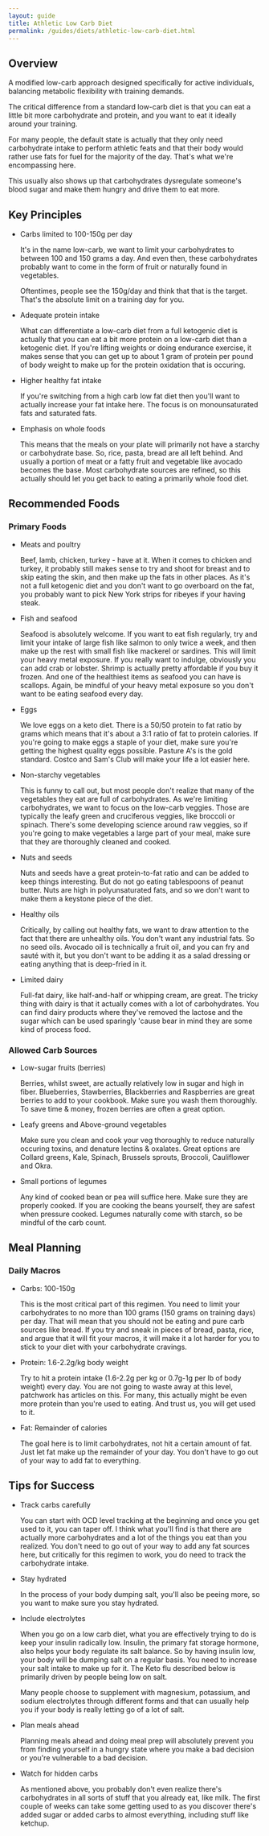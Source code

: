 ```yaml
---
layout: guide
title: Athletic Low Carb Diet
permalink: /guides/diets/athletic-low-carb-diet.html
---
```


## Overview
A modified low-carb approach designed specifically for active individuals, balancing metabolic flexibility with training demands.

The critical difference from a standard low-carb diet is that you can eat a little bit more carbohydrate and protein, and you want to eat it ideally around your training. 

For many people, the default state is actually that they only need carbohydrate intake to perform athletic feats and that their body would rather use fats for fuel for the majority of the day. That's what we're encompassing here.

This usually also shows up that carbohydrates dysregulate someone's blood sugar and make them hungry and drive them to eat more. 


## Key Principles
- Carbs limited to 100-150g per day

  It's in the name low-carb, we want to limit your carbohydrates to between 100 and 150 grams a day. And even then, these carbohydrates probably want to come in the form of fruit or naturally found in vegetables.

  Oftentimes, people see the 150g/day and think that that is the target. That's the absolute limit on a training day for you. 
  
- Adequate protein intake

  What can differentiate a low-carb diet from a full ketogenic diet is actually that you can eat a bit more protein on a low-carb diet than a ketogenic diet. If you're lifting weights or doing endurance exercise, it makes sense that you can get up to about 1 gram of protein per pound of body weight to make up for the protein oxidation that is occuring.
  
- Higher healthy fat intake

  If you're switching from a high carb low fat diet then you'll want to actually increase your fat intake here. The focus is on monounsaturated fats and saturated fats.
  
- Emphasis on whole foods

  This means that the meals on your plate will primarily not have a starchy or carbohydrate base. So, rice, pasta, bread are all left behind. And usually a portion of meat or a fatty fruit and vegetable like avocado becomes the base. Most carbohydrate sources are refined, so this actually should let you get back to eating a primarily whole food diet. 

## Recommended Foods
### Primary Foods
- Meats and poultry
  
  Beef, lamb, chicken, turkey - have at it. When it comes to chicken and turkey, it probably still makes sense to try and shoot for breast and to skip eating the skin, and then make up the fats in other places. As it's not a full ketogenic diet and you don't want to go overboard on the fat, you probably want to pick New York strips for ribeyes if your having steak.
  
- Fish and seafood

  Seafood is absolutely welcome. If you want to eat fish regularly, try and limit your intake of large fish like salmon to only twice a week, and then make up the rest with small fish like mackerel or sardines. This will limit your heavy metal exposure. If you really want to indulge, obviously you can add crab or lobster. Shrimp is actually pretty affordable if you buy it frozen. And one of the healthiest items as seafood you can have is scallops. Again, be mindful of your heavy metal exposure so you don't want to be eating seafood every day.

- Eggs

  We love eggs on a keto diet. There is a 50/50 protein to fat ratio by grams which means that it's about a 3:1 ratio of fat to protein calories. If you're going to make eggs a staple of your diet, make sure you're getting the highest quality eggs possible. Pasture A's is the gold standard. Costco and Sam's Club will make your life a lot easier here.

- Non-starchy vegetables

  This is funny to call out, but most people don't realize that many of the vegetables they eat are full of carbohydrates. As we're limiting carbohydrates, we want to focus on the low-carb veggies. Those are typically the leafy green and cruciferous veggies, like broccoli or spinach. There's some developing science around raw veggies, so if you're going to make vegetables a large part of your meal, make sure that they are thoroughly cleaned and cooked.
  
- Nuts and seeds

  Nuts and seeds have a great protein-to-fat ratio and can be added to keep things interesting. But do not go eating tablespoons of peanut butter. Nuts are high in polyunsaturated fats, and so we don't want to make them a keystone piece of the diet.
  
- Healthy oils

  Critically, by calling out healthy fats, we want to draw attention to the fact that there are unhealthy oils. You don't want any industrial fats. So no seed oils. Avocado oil is technically a fruit oil, and you can fry and sauté with it, but you don't want to be adding it as a salad dressing or eating anything that is deep-fried in it.
  
- Limited dairy

  Full-fat dairy, like half-and-half or whipping cream, are great. The tricky thing with dairy is that it actually comes with a lot of carbohydrates. You can find dairy products where they've removed the lactose and the sugar which can be used sparingly 'cause bear in mind they are some kind of process food. 

### Allowed Carb Sources
- Low-sugar fruits (berries)

  Berries, whilst sweet, are actually relatively low in sugar and high in fiber. Blueberries, Stawberries, Blackberries and Raspberries are great berries to add to your cookbook. Make sure you wash them thoroughly. To save time & money, frozen berries are often a great option.
  
- Leafy greens and Above-ground vegetables

  Make sure you clean and cook your veg thoroughly to reduce naturally occuring toxins, and denature lectins & oxalates. Great options are Collard greens, Kale, Spinach, Brussels sprouts, Broccoli, Cauliflower and Okra.
  
- Small portions of legumes

  Any kind of cooked bean or pea will suffice here. Make sure they are properly cooked. If you are cooking the beans yourself, they are safest when pressure cooked. Legumes naturally come with starch, so be mindful of the carb count. 

## Meal Planning
### Daily Macros
- Carbs: 100-150g

  This is the most critical part of this regimen. You need to limit your carbohydrates to no more than 100 grams (150 grams on training days) per day. That will mean that you should not be eating and pure carb sources like bread. If you try and sneak in pieces of bread, pasta, rice, and argue that it will fit your macros, it will make it a lot harder for you to stick to your diet with your carbohydrate cravings.
   
- Protein: 1.6-2.2g/kg body weight

  Try to hit a protein intake (1.6-2.2g per kg or 0.7g-1g per lb of body weight) every day. You are not going to waste away at this level, patchwork has articles on this. For many, this actually might be even more protein than you're used to eating. And trust us, you will get used to it. 
  
- Fat: Remainder of calories

  The goal here is to limit carbohydrates, not hit a certain amount of fat. Just let fat make up the remainder of your day. You don't have to go out of your way to add fat to everything. 

## Tips for Success
- Track carbs carefully

  You can start with OCD level tracking at the beginning and once you get used to it, you can taper off. I think what you'll find is that there are actually more carbohydrates and a lot of the things you eat than you realized. You don't need to go out of your way to add any fat sources here, but critically for this regimen to work, you do need to track the carbohydrate intake. 
   
- Stay hydrated

  In the process of your body dumping salt, you'll also be peeing more, so you want to make sure you stay hydrated.
  
- Include electrolytes

  When you go on a low carb diet, what you are effectively trying to do is keep your insulin radically low. Insulin, the primary fat storage hormone, also helps your body regulate its salt balance. So by having insulin low, your body will be dumping salt on a regular basis. You need to increase your salt intake to make up for it. The Keto flu described below is primarily driven by people being low on salt.

  Many people choose to supplement with magnesium, potassium, and sodium electrolytes through different forms and that can usually help you if your body is really letting go of a lot of salt.
  
- Plan meals ahead

  Planning meals ahead and doing meal prep will absolutely prevent you from finding yourself in a hungry state where you make a bad decision or you're vulnerable to a bad decision.
  
- Watch for hidden carbs

  As mentioned above, you probably don't even realize there's carbohydrates in all sorts of stuff that you already eat, like milk. The first couple of weeks can take some getting used to as you discover there's added sugar or added carbs to almost everything, including stuff like ketchup. 

